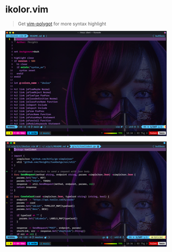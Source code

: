 # ikolor.vim

> Get [vim-polygot](https://github.com/sheerun/vim-polyglot) for more syntax highlight

![preview vim](./images/vim_1.png)

![preview golang](./images/golang.png)
